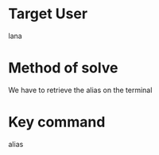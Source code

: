 # Target User
lana
# Method of solve
We have to retrieve the alias on the terminal
# Key command
alias
